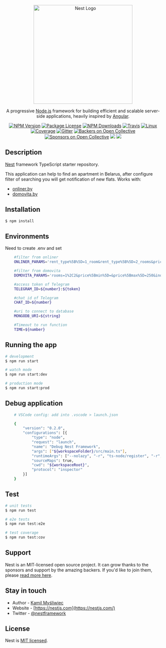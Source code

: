 <p align="center">
  <a href="http://nestjs.com/" target="blank"><img src="https://nestjs.com/img/logo_text.svg" width="320" alt="Nest Logo" /></a>
</p>

[travis-image]: https://api.travis-ci.org/nestjs/nest.svg?branch=master
[travis-url]: https://travis-ci.org/nestjs/nest
[linux-image]: https://img.shields.io/travis/nestjs/nest/master.svg?label=linux
[linux-url]: https://travis-ci.org/nestjs/nest
  
  <p align="center">A progressive <a href="http://nodejs.org" target="blank">Node.js</a> framework for building efficient and scalable server-side applications, heavily inspired by <a href="https://angular.io" target="blank">Angular</a>.</p>
    <p align="center">
<a href="https://www.npmjs.com/~nestjscore"><img src="https://img.shields.io/npm/v/@nestjs/core.svg" alt="NPM Version" /></a>
<a href="https://www.npmjs.com/~nestjscore"><img src="https://img.shields.io/npm/l/@nestjs/core.svg" alt="Package License" /></a>
<a href="https://www.npmjs.com/~nestjscore"><img src="https://img.shields.io/npm/dm/@nestjs/core.svg" alt="NPM Downloads" /></a>
<a href="https://travis-ci.org/nestjs/nest"><img src="https://api.travis-ci.org/nestjs/nest.svg?branch=master" alt="Travis" /></a>
<a href="https://travis-ci.org/nestjs/nest"><img src="https://img.shields.io/travis/nestjs/nest/master.svg?label=linux" alt="Linux" /></a>
<a href="https://coveralls.io/github/nestjs/nest?branch=master"><img src="https://coveralls.io/repos/github/nestjs/nest/badge.svg?branch=master#5" alt="Coverage" /></a>
<a href="https://gitter.im/nestjs/nestjs?utm_source=badge&utm_medium=badge&utm_campaign=pr-badge&utm_content=body_badge"><img src="https://badges.gitter.im/nestjs/nestjs.svg" alt="Gitter" /></a>
<a href="https://opencollective.com/nest#backer"><img src="https://opencollective.com/nest/backers/badge.svg" alt="Backers on Open Collective" /></a>
<a href="https://opencollective.com/nest#sponsor"><img src="https://opencollective.com/nest/sponsors/badge.svg" alt="Sponsors on Open Collective" /></a>
  <a href="https://paypal.me/kamilmysliwiec"><img src="https://img.shields.io/badge/Donate-PayPal-dc3d53.svg"/></a>
  <a href="https://twitter.com/nestframework"><img src="https://img.shields.io/twitter/follow/nestframework.svg?style=social&label=Follow"></a>
</p>
  <!--[![Backers on Open Collective](https://opencollective.com/nest/backers/badge.svg)](https://opencollective.com/nest#backer)
  [![Sponsors on Open Collective](https://opencollective.com/nest/sponsors/badge.svg)](https://opencollective.com/nest#sponsor)-->

## Description

[Nest](https://github.com/nestjs/nest) framework TypeScript starter repository.

This application can help to find an apartment in Belarus, after configure filter of searching you will get notification of new flats.
Works with:
* [onliner.by](https://onliner.by)
* [domovita.by](https://domovita.by)

## Installation

```bash
$ npm install
```

## Environments

Need to create .env and set

```bash
    #filter from onliner
    ONLINER_PARAMS='rent_type%5B%5D=1_room&rent_type%5B%5D=2_rooms&price%5Bmin%5D=50&price%5Bmax%5D=250&currency=usd&only_owner=true&bounds%5Blb%5D%5Blat%5D=53.76287346273636&bounds%5Blb%5D%5Blong%5D=27.310811811505637&bounds%5Brt%5D%5Blat%5D=54.094764644499435&bounds%5Brt%5D%5Blong%5D=27.808147826669906&v=0.9398270094775507'

    #filter from domovita
    DOMOVITA_PARAMS='rooms=1%2C2&price%5Bmin%5D=&price%5Bmax%5D=250&individual=yes&price_type=all_usd'

    #access token of Telegram
    TELEGRAM_ID=${number}:${token}

    #chat id of Telegram
    CHAT_ID=${number}

    #uri to connect to database
    MONGODB_URI=${string}

    #Timeout to run function 
    TIME=${number}

```

## Running the app

```bash
# development
$ npm run start

# watch mode
$ npm run start:dev

# production mode
$ npm run start:prod
```

## Debug application

```bash
    # VSCode config: add into .vscode > launch.json

    {
        "version": "0.2.0",
        "configurations": [{
            "type": "node",
            "request": "launch",
            "name": "Debug Nest Framework",
            "args": ["${workspaceFolder}/src/main.ts"],
            "runtimeArgs": ["--nolazy", "-r", "ts-node/register", "-r", "tsconfig-paths/register"],
            "sourceMaps": true,
            "cwd": "${workspaceRoot}",
            "protocol": "inspector"
        }]
    }
```

## Test

```bash
# unit tests
$ npm run test

# e2e tests
$ npm run test:e2e

# test coverage
$ npm run test:cov
```

## Support

Nest is an MIT-licensed open source project. It can grow thanks to the sponsors and support by the amazing backers. If you'd like to join them, please [read more here](https://docs.nestjs.com/support).

## Stay in touch

- Author - [Kamil Myśliwiec](https://kamilmysliwiec.com)
- Website - [https://nestjs.com](https://nestjs.com/)
- Twitter - [@nestframework](https://twitter.com/nestframework)

## License

  Nest is [MIT licensed](LICENSE).
